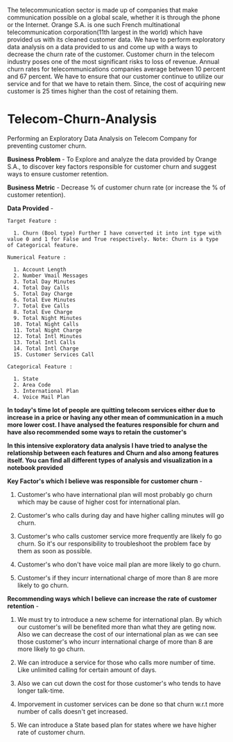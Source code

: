 The telecommunication sector is made up of companies that make communication possible on a global scale, whether it is through the phone or the Internet. Orange S.A. is one such French multinational telecommunication corporation(11th  largest in the world) which have provided us with its cleaned customer data. We have to perform exploratory data analysis on a data provided to us and come up with a ways to decrease the churn rate of the customer. Customer churn in the telecom industry poses one of the most significant risks to loss of revenue. Annual churn rates for telecommunications companies average between 10 percent and 67 percent. We have to ensure that our customer continue to utilize our service and for that we have to retain them. Since, the cost of acquiring new customer is 25 times higher than the cost of retaining them.

# Telecom-Churn-Analysis 
Performing an Exploratory Data Analysis on Telecom Company for preventing customer churn.

**Business Problem** - 
    To Explore and analyze the data provided by Orange S.A., to discover key factors responsible for customer churn and suggest ways to ensure customer retention.
    
**Business Metric** - 
    Decrease % of customer churn rate (or increase the % of customer retention).
    
**Data Provided** - 

    Target Feature :
    
      1. Churn (Bool type) Further I have converted it into int type with value 0 and 1 for False and True respectively. Note: Churn is a type of Categorical feature.
        
    Numerical Feature :
    
      1. Account Length
      2. Number Vmail Messages
      3. Total Day Minutes
      4. Total Day Calls
      5. Total Day Charge
      6. Total Eve Minutes
      7. Total Eve Calls
      8. Total Eve Charge
      9. Total Night Minutes
      10. Total Night Calls
      11. Total Night Charge
      12. Total Intl Minutes
      13. Total Intl Calls
      14. Total Intl Charge
      15. Customer Services Call
        
    Categorical Feature :
    
      1. State
      2. Area Code
      3. International Plan
      4. Voice Mail Plan
      
**In today's time lot of people are quitting telecom services either due to increase in a price or having any other mean of communication in a much more lower cost. I have analysed the features responsible for churn and have also recommended some ways to retain the customer's**     

**In this intensive exploratory data analysis I have tried to analyse the relationship between each features and Churn and also among features itself. You can find all different types of analysis and visualization in a notebook provided**

**Key Factor's which I believe was responsible for customer churn** - 
  
  1. Customer's who have international plan will most probably go churn which may be cause of higher cost for international plan.
  
  2. Customer's who calls during day and have higher calling minutes will go churn.

  3. Customer's who calls customer service more frequently are likely fo go churn. So it's our responsibility to troubleshoot the problem face by them as soon as possible.

  4. Customer's who don't have voice mail plan are more likely to go churn.

  5. Customer's if they incurr international charge of more than 8 are more likely to go churn.

**Recommending ways which I believe can increase the rate of customer retention** - 

  1. We must try to introduce a new scheme for international plan. By which our customer's will be benefited more than what they are geting now. Also we can decrease the cost of      our international plan as we can see those customer's who incurr international charge of more than 8 are more likely to go churn.

  2. We can introduce a service for those who calls more number of time. Like unlimited calling for certain amount of days.

  3. Also we can cut down the cost for those customer's who tends to have longer talk-time.

  4. Imporvement in customer services can be done so that churn w.r.t more number of calls doesn't get increased.

  5. We can introduce a State based plan for states where we have higher rate of customer churn.
